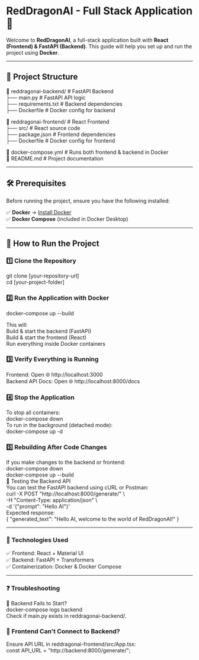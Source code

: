 # RedDragonAI - Full Stack Application 🚀

Welcome to **RedDragonAI**, a full-stack application built with **React (Frontend) & FastAPI (Backend)**. This guide will help you set up and run the project using **Docker**.

---

## 📂 **Project Structure**  
📁 reddragonai-backend/ # FastAPI Backend   
├── main.py # FastAPI API logic  
├── requirements.txt # Backend dependencies   
├── Dockerfile # Docker config for backend   

📁 reddragonai-frontend/ # React Frontend   
├── src/ # React source code   
├── package.json # Frontend dependencies   
├── Dockerfile # Docker config for frontend  

📄 docker-compose.yml # Runs both frontend & backend in Docker   
📄 README.md # Project documentation  

---  

## 🛠 **Prerequisites**  
Before running the project, ensure you have the following installed:  

✅ **Docker** → [Install Docker](https://www.docker.com/get-started)  
✅ **Docker Compose** (included in Docker Desktop)

---

## 🚀 **How to Run the Project**  
### 1️⃣ **Clone the Repository**  
git clone [your-repository-url]   
cd [your-project-folder]  

### 2️⃣ Run the Application with Docker  
  
docker-compose up --build  
  
This will:  
Build & start the backend (FastAPI)  
Build & start the frontend (React)  
Run everything inside Docker containers  

### 3️⃣ Verify Everything is Running  
Frontend: Open 🌐 http://localhost:3000  
Backend API Docs: Open 🌐 http://localhost:8000/docs  
  
### 4️⃣ Stop the Application  
To stop all containers:  
docker-compose down  
To run in the background (detached mode):  
docker-compose up -d  
  
### 5️⃣ Rebuilding After Code Changes  
If you make changes to the backend or frontend:  
docker-compose down  
docker-compose up --build  
🎯 Testing the Backend API  
You can test the FastAPI backend using cURL or Postman:  
curl -X POST "http://localhost:8000/generate/" \  
     -H "Content-Type: application/json" \  
     -d '{"prompt": "Hello AI"}'  
Expected response:  
{
  "generated_text": "Hello AI, welcome to the world of RedDragonAI!"
}

---  

### 🎨 Technologies Used  
  
✅ Frontend: React + Material UI  
✅ Backend: FastAPI + Transformers  
✅ Containerization: Docker & Docker Compose  
  
---  
  
### ❓ Troubleshooting  
🔹 Backend Fails to Start?  
docker-compose logs backend  
Check if main.py exists in reddragonai-backend/.  

### 🔹 Frontend Can't Connect to Backend?  
Ensure API URL in reddragonai-frontend/src/App.tsx:  
const API_URL = "http://backend:8000/generate/";  
